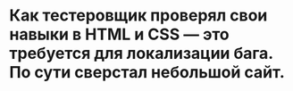 # Как тестеровщик проверял свои навыки в HTML и CSS — это требуется для локализации бага. По сути сверстал небольшой сайт.

